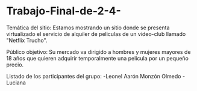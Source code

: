 # Trabajo-Final-de-2-4-

Temática del sitio:
Estamos mostrando un sitio donde se presenta virtualizado el servicio de alquiler de peliculas de un video-club llamado "Netflix Trucho".

Público objetivo:
Su mercado va dirigido a hombres y mujeres mayores de 18 años que quieren adquirir temporalmente una pelicula por un pequeño precio.

Listado de los participantes del grupo:
-Leonel Aarón Monzón Olmedo
-Luciana 
